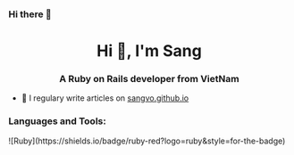 ### Hi there 👋

<h1 align="center">Hi 👋, I'm Sang</h1>
<h3 align="center">A Ruby on Rails developer from VietNam</h3>

- 📝 I regulary write articles on [sangvo.github.io](sangvo.github.io)


<h3 align="left">Languages and Tools:</h3>
![Ruby](https://shields.io/badge/ruby-red?logo=ruby&style=for-the-badge)
